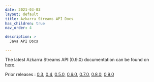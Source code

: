 ```yaml
---
date: 2021-03-03
layout: default
title: Azkarra Streams API Docs
has_children: true
nav_order: 4

description: >
  Java API Docs

---
```


The latest Azkarra Streams API (0.9.0) documentation can be found on [here](/apidocs/0.9.0).

Prior releases : [0.3](/apidocs/0.3), [0.4](/apidocs/0.4), [0.5.0](/apidocs/0.5.0), [0.6.0](/apidocs/0.6.0), [0.7.0](/apidocs/0.7.0), [0.8.0](/apidocs/0.8.0), [0.9.0](/apidocs/0.9.0)


